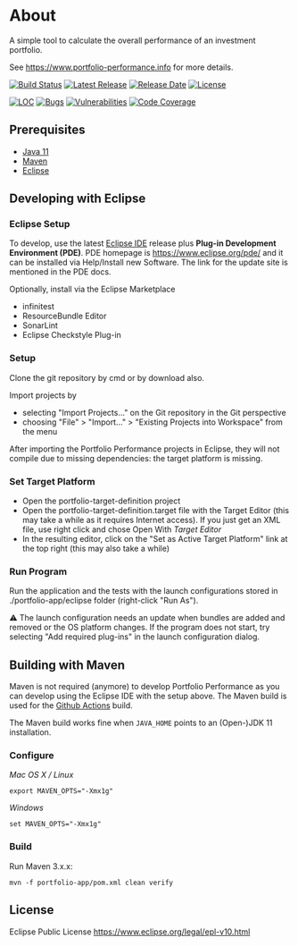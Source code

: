 # About

A simple tool to calculate the overall performance of an investment portfolio.

See https://www.portfolio-performance.info for more details.

[![Build Status](https://github.com/buchen/portfolio/workflows/CI/badge.svg)](https://github.com/buchen/portfolio/actions?query=workflow%3ACI) [![Latest Release](https://img.shields.io/github/release/buchen/portfolio.svg)](https://github.com/buchen/portfolio/releases/latest) [![Release Date](https://img.shields.io/github/release-date/buchen/portfolio?color=blue)](https://github.com/buchen/portfolio/releases/latest) [![License](https://img.shields.io/github/license/buchen/portfolio.svg)](https://github.com/buchen/portfolio/blob/master/LICENSE)

[![LOC](https://sonarcloud.io/api/project_badges/measure?project=name.abuchen.portfolio%3Aportfolio-app&metric=ncloc)](https://sonarcloud.io/dashboard?id=name.abuchen.portfolio%3Aportfolio-app) [![Bugs](https://sonarcloud.io/api/project_badges/measure?project=name.abuchen.portfolio%3Aportfolio-app&metric=bugs)](https://sonarcloud.io/project/issues?id=name.abuchen.portfolio%3Aportfolio-app&resolved=false&types=BUG) [![Vulnerabilities](https://sonarcloud.io/api/project_badges/measure?project=name.abuchen.portfolio%3Aportfolio-app&metric=vulnerabilities)](https://sonarcloud.io/project/issues?id=name.abuchen.portfolio%3Aportfolio-app&resolved=false&types=VULNERABILITY) [![Code Coverage](https://sonarcloud.io/api/project_badges/measure?project=name.abuchen.portfolio%3Aportfolio-app&metric=coverage)](https://sonarcloud.io/component_measures?id=name.abuchen.portfolio%3Aportfolio-app&metric=Coverage)

## Prerequisites

* [Java 11](https://www.oracle.com/java/technologies/javase-jdk11-downloads.html)
* [Maven](https://maven.apache.org)
* [Eclipse](https://www.eclipse.org)

## Developing with Eclipse

### Eclipse Setup

To develop, use the latest [Eclipse IDE](https://www.eclipse.org/downloads/) release plus **Plug-in Development Environment (PDE)**. PDE homepage is https://www.eclipse.org/pde/ and it can be installed via Help/Install new Software. The link for the update site is mentioned in the PDE docs.

Optionally, install via the Eclipse Marketplace
* infinitest
* ResourceBundle Editor
* SonarLint
* Eclipse Checkstyle Plug-in

### Setup

Clone the git repository by cmd or by download also.

Import projects by
* selecting "Import Projects..." on the Git repository in the Git perspective
* choosing "File" > "Import..." > "Existing Projects into Workspace" from the menu

After importing the Portfolio Performance projects in Eclipse, they will not compile due to missing dependencies: the target platform is missing.

### Set Target Platform

* Open the portfolio-target-definition project
* Open the portfolio-target-definition.target file with the Target Editor (this may take a while as it requires Internet access). If you just get an XML file, use right click and chose Open With *Target Editor*
* In the resulting editor, click on the "Set as Active Target Platform" link at the top right (this may also take a while)

### Run Program

Run the application and the tests with the launch configurations stored in ./portfolio-app/eclipse folder (right-click "Run As").

:warning: The launch configuration needs an update when bundles are added and removed or the OS platform changes. If the program does not start, try selecting "Add required plug-ins" in the launch configuration dialog.

## Building with Maven

Maven is not required (anymore) to develop Portfolio Performance as you can develop using the Eclipse IDE with the setup above. The Maven build is used for the [Github Actions](https://github.com/buchen/portfolio/actions) build.

The Maven build works fine when `JAVA_HOME` points to an (Open-)JDK 11 installation.

### Configure

*Mac OS X / Linux*
```
export MAVEN_OPTS="-Xmx1g"
```

*Windows*
```
set MAVEN_OPTS="-Xmx1g"
```

### Build

Run Maven 3.x.x:

```
mvn -f portfolio-app/pom.xml clean verify
```

## License

Eclipse Public License
https://www.eclipse.org/legal/epl-v10.html
